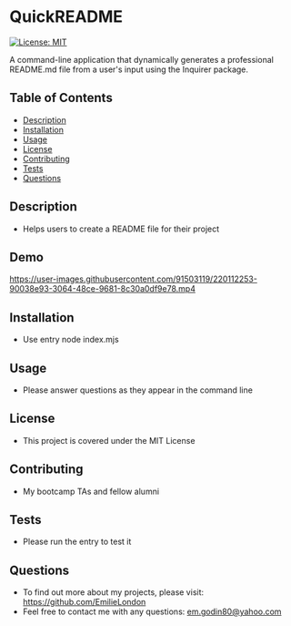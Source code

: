 # QuickREADME
[![License: MIT](https://img.shields.io/badge/License-MIT-yellow.svg)](https://opensource.org/licenses/MIT)

A command-line application that dynamically generates a professional README.md file from a user's input using the Inquirer package.
## Table of Contents
* [Description](#description)
* [Installation](#installation)
* [Usage](#usage)
* [License](#license)
* [Contributing](#contributing)
* [Tests](#tests)
* [Questions](#questions)
## Description
* Helps users to create a README file for their project
## Demo
https://user-images.githubusercontent.com/91503119/220112253-90038e93-3064-48ce-9681-8c30a0df9e78.mp4
## Installation
* Use entry node index.mjs
## Usage
* Please answer questions as they appear in the command line
## License
* This project is covered under the MIT License
## Contributing
* My bootcamp TAs and fellow alumni
## Tests
* Please run the entry to test it
## Questions
* To find out more about my projects, please visit: https://github.com/EmilieLondon
* Feel free to contact me with any questions: em.godin80@yahoo.com
